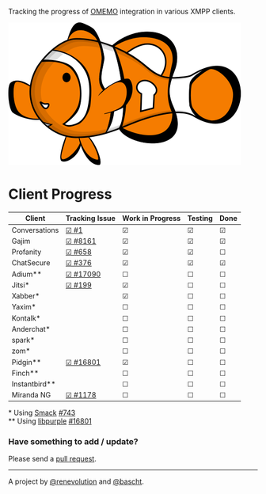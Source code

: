 Tracking the progress of [OMEMO](http://conversations.im/omemo/)
integration in various XMPP clients.

[![OMEMO Logo](./images/omemo_logo.png)](http://omemo.top)

# Client Progress

| **Client**  | Tracking Issue | Work in Progress | Testing | Done |
|-------------|----------------|------------------|---------|------|
| Conversations | [☑ #1](https://github.com/siacs/Conversations) | ☑ | ☑ | ☑ |
| Gajim | [☑ #8161](https://dev.gajim.org/gajim/gajim/issues/8161) | ☑ | ☑ | ☑ |
| Profanity | [☑ #658](https://github.com/boothj5/profanity/issues/658) | ☑ | ☑ | ☐ |
| ChatSecure | [☑ #376](https://github.com/ChatSecure/ChatSecure-iOS/issues/376) | ☑ | ☑ | ☑ |
| Adium\*\* | [☑ #17090](https://trac.adium.im/ticket/17090) | ☐ | ☐ | ☐ |
| Jitsi\* | [☑ #199](https://github.com/jitsi/jitsi/issues/199) | ☑ | ☐ | ☐ |
| Xabber\* | | ☑ | ☐ | ☐ |
| Yaxim\* | | ☐ | ☐ | ☐ |
| Kontalk\* | | ☐ | ☐ | ☐ |
| Anderchat\* | | ☐ | ☐ | ☐ |
| spark\* | | ☐ | ☐ | ☐ |
| zom\* | | ☐ | ☐ | ☐ |
| Pidgin\*\* | [☑ #16801](https://developer.pidgin.im/ticket/16801) | ☑ | ☐ | ☐ |
| Finch\*\* | | ☐ | ☐ | ☐ |
| Instantbird\*\* | | ☐ | ☐ | ☐ |
| Miranda NG | [☑ #1178](http://trac.miranda-ng.org/ticket/1178) | ☐ | ☐ | ☐ |

\* Using [Smack](https://igniterealtime.org/projects/smack/index.jsp) [#743](https://issues.igniterealtime.org/browse/SMACK-743)<br/>
\*\* Using [libpurple](https://developer.pidgin.im/wiki/WhatIsLibpurple) [#16801](https://developer.pidgin.im/ticket/16801)

### Have something to add / update?

Please send a [pull request](https://github.com/bascht/omemo-top).

---

A project by [@renevolution](http://github.com/renevolution)
and [@bascht](https://github.com/bascht).
